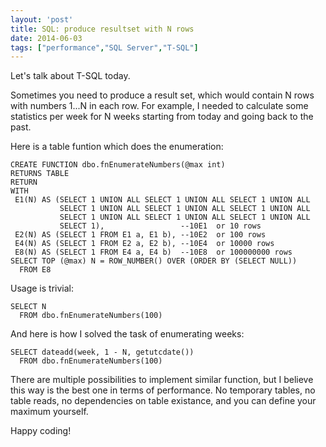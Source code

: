 ```yaml
---
layout: 'post'
title: SQL: produce resultset with N rows
date: 2014-06-03
tags: ["performance","SQL Server","T-SQL"]
---
```


Let's talk about T-SQL today.

Sometimes you need to produce a result set, which would contain N rows with numbers 1...N in each row. For example, I needed to calculate some statistics per week for N weeks starting from today and going back to the past.

Here is a table funtion which does the enumeration:

    CREATE FUNCTION dbo.fnEnumerateNumbers(@max int) 
    RETURNS TABLE 
    RETURN 
    WITH
     E1(N) AS (SELECT 1 UNION ALL SELECT 1 UNION ALL SELECT 1 UNION ALL
               SELECT 1 UNION ALL SELECT 1 UNION ALL SELECT 1 UNION ALL
               SELECT 1 UNION ALL SELECT 1 UNION ALL SELECT 1 UNION ALL
               SELECT 1),                 --10E1  or 10 rows
     E2(N) AS (SELECT 1 FROM E1 a, E1 b), --10E2  or 100 rows
     E4(N) AS (SELECT 1 FROM E2 a, E2 b), --10E4  or 10000 rows
     E8(N) AS (SELECT 1 FROM E4 a, E4 b)  --10E8  or 100000000 rows
    SELECT TOP (@max) N = ROW_NUMBER() OVER (ORDER BY (SELECT NULL)) 
      FROM E8

Usage is trivial:

    SELECT N
      FROM dbo.fnEnumerateNumbers(100)

And here is how I solved the task of enumerating weeks:

    SELECT dateadd(week, 1 - N, getutcdate()) 
      FROM dbo.fnEnumerateNumbers(100)

There are multiple possibilities to implement similar function, but I believe this way is the best one in terms of performance. No temporary tables, no table reads, no dependencies on table existance, and you can define your maximum yourself.

Happy coding!